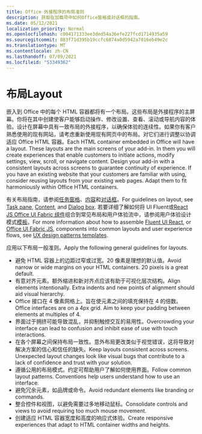 ```yaml
---
title: Office 外接程序的布局准则
description: 获取在加载项中如何Office窗格或对话框的指南。
ms.date: 05/12/2021
localization_priority: Normal
ms.openlocfilehash: c004171333ee3ded54a36efe227fcd1714935a59
ms.sourcegitcommit: 883f71d395b19ccfc6874a0d5942a7016eb49e2c
ms.translationtype: MT
ms.contentlocale: zh-CN
ms.lasthandoff: 07/09/2021
ms.locfileid: "53349362"
---
```

# <a name="layout"></a><span data-ttu-id="d757a-103">布局</span><span class="sxs-lookup"><span data-stu-id="d757a-103">Layout</span></span>

<span data-ttu-id="d757a-p101">嵌入到 Office 中的每个 HTML 容器都将有一个布局。这些布局是外接程序的主屏幕。你将在其中创建使客户能够启动操作、修改设置、查看、滚动或导航内容的体验。设计在屏幕中具有一致布局的外接程序，以确保体验的连续性。如果你有客户熟悉使用的现有网站，请考虑重新使用现有网页中的布局。对它们进行调整以协调适应 Office HTML 容器。</span><span class="sxs-lookup"><span data-stu-id="d757a-p101">Each HTML container embedded in Office will have a layout. These layouts are the main screens of your add-in. In them you will create experiences that enable customers to initiate actions, modify settings, view, scroll, or navigate content. Design your add-in with a consistent layouts across screens to guarantee continuity of experience. If you have an existing website that your customers are familiar with using, consider reusing layouts from your existing web pages. Adapt them to fit harmoniously within Office HTML containers.</span></span>

<span data-ttu-id="d757a-110">有关布局指南，请参阅[任务窗格](task-pane-add-ins.md)、[内容](content-add-ins.md)和[对话框](dialog-boxes.md)。</span><span class="sxs-lookup"><span data-stu-id="d757a-110">For guidelines on layout, see [Task pane](task-pane-add-ins.md), [Content](content-add-ins.md), and [Dialog box](dialog-boxes.md).</span></span> <span data-ttu-id="d757a-111">若要详细了解如何将 UI Fluent[](using-office-ui-fabric-react.md)或[React JS Office UI Fabric 组件](fabric-core.md)组合到常见布局和用户体验流中，请参阅用户体验设计模式[模板](ux-design-pattern-templates.md)。</span><span class="sxs-lookup"><span data-stu-id="d757a-111">For more information about how to assemble [Fluent UI React](using-office-ui-fabric-react.md), or [Office UI Fabric JS](fabric-core.md), components into common layouts and user experience flows, see [UX design patterns templates](ux-design-pattern-templates.md).</span></span>

<span data-ttu-id="d757a-112">应用以下布局一般准则。</span><span class="sxs-lookup"><span data-stu-id="d757a-112">Apply the following general guidelines for layouts.</span></span>

- <span data-ttu-id="d757a-p103">避免 HTML 容器上的边距过窄或过宽。20 像素是理想的默认值。</span><span class="sxs-lookup"><span data-stu-id="d757a-p103">Avoid narrow or wide margins on your HTML containers. 20 pixels is a great default.</span></span>
- <span data-ttu-id="d757a-p104">有意对齐元素。额外缩进和新对齐点应该有助于可视化层次结构。</span><span class="sxs-lookup"><span data-stu-id="d757a-p104">Align elements intentionally. Extra indents and new points of alignment should aid visual hierarchy.</span></span>
- <span data-ttu-id="d757a-p105">Office 接口在 4 像素网格上。旨在使元素之间的填充保持在 4 的倍数。</span><span class="sxs-lookup"><span data-stu-id="d757a-p105">Office interfaces are on a 4px grid. Aim to keep your padding between elements at multiples of 4.</span></span>
- <span data-ttu-id="d757a-119">界面过于拥挤可能导致混乱，并抑制触控交互的易用性。</span><span class="sxs-lookup"><span data-stu-id="d757a-119">Overcrowding your interface can lead to confusion and inhibit ease of use with touch interactions.</span></span>
- <span data-ttu-id="d757a-p106">在各个屏幕之间保持布局一致性。意外布局更改类似于视觉错误，这将导致对解决方案的信心和信任的缺失。</span><span class="sxs-lookup"><span data-stu-id="d757a-p106">Keep layouts consistent across screens. Unexpected layout changes look like visual bugs that contribute to a lack of confidence and trust with your solution.</span></span>
- <span data-ttu-id="d757a-p107">遵循公用的布局模式。约定可帮助用户了解如何使用界面。</span><span class="sxs-lookup"><span data-stu-id="d757a-p107">Follow common layout patterns. Conventions help users understand how to use an interface.</span></span>
- <span data-ttu-id="d757a-124">避免冗余元素，如品牌或命令。</span><span class="sxs-lookup"><span data-stu-id="d757a-124">Avoid redundant elements like branding or commands.</span></span>
- <span data-ttu-id="d757a-125">整合控件和视图，以避免需要过多地移动鼠标。</span><span class="sxs-lookup"><span data-stu-id="d757a-125">Consolidate controls and views to avoid requiring too much mouse movement.</span></span>
- <span data-ttu-id="d757a-126">创建适应 HTML 容器宽度和高度的响应式体验。</span><span class="sxs-lookup"><span data-stu-id="d757a-126">Create responsive experiences that adapt to HTML container widths and heights.</span></span>
